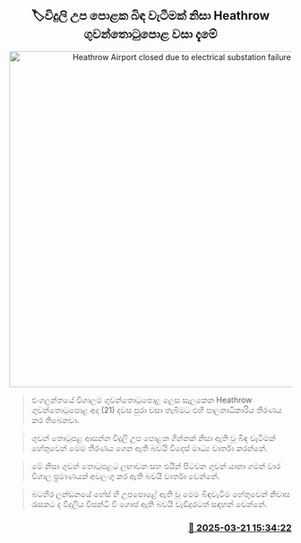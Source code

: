 <p align='center'><b><h2 align='center' title='Heathrow Airport closed due to electrical substation failure'>🏷විදුලි උප පොළක බිඳ වැටීමක් නිසා Heathrow ගුවන්තොටුපොළ වසා දැමේ</h2></b></p>
<p align='center'><img src='https://helakuru.sgp1.cdn.digitaloceanspaces.com/esana/images/lib/heathrow-airport.jpg' width='600' alt='Heathrow Airport closed due to electrical substation failure'></p>

> එංගලන්තයේ විශාලම ගුවන්තොටුපොළ ලෙස සැලකෙන Heathrow ගුවන්තොටුපොළ අද (21) දවස පුරා වසා තැබීමට එහි පාලනාධිකාරිය තීරණය කර තිබෙනවා.

> ගුවන් තොටුපළ ආසන්න විදුලි උප පොළක ගින්නක් නිසා ඇති වූ බිඳ වැටීමක් හේතුවෙන් මෙම තීරණය ගෙන ඇති බවයි විදෙස් මාධ්‍ය වාර්තා කරන්නේ.

> මේ නිසා ගුවන් තොටුපළට ලඟාවන සහ එයින් පිටවන ගුවන් යානා ගමන් වාර විශාල ප්‍රමාණයක් අවලංගු කර ඇති බවයි වාර්තා වෙන්නේ.

> බටහිර ලන්ඩනයේ හේස් හි උපපොළේ ඇති වූ මෙම බිඳවැටීම හේතුවෙන් නිවාස රැසකට ද විදුලිය විසන්ධි වී ගොස් ඇති බවයි වැඩිදුරටත් සඳහන් වෙන්නේ.



<h3 align='right'><a href='https://www.helakuru.lk/esana/p/108525/'>📅 2025-03-21 15:34:22</a></h3>
